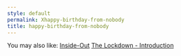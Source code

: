 ```yaml
---
style: default
permalink: Xhappy-birthday-from-nobody
title: happy-birthday-from-nobody
---
```

You may also like:
[Inside-Out](http://scp-wiki.net/inside-out)
[The Lockdown - Introduction](http://scp-wiki.net/the-lockdown)